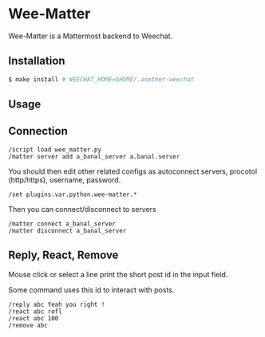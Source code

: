 # Wee-Matter

Wee-Matter is a Mattermost backend to Weechat.

## Installation

```bash
$ make install # WEECHAT_HOME=$HOME/.another-weechat
```

## Usage


## Connection

```
/script load wee_matter.py
/matter server add a_banal_server a.banal.server
```

You should then edit other related configs as autoconnect servers, procotol (http/https), username, password.

```
/set plugins.var.python.wee-matter.* 
```

Then you can connect/disconnect to servers

```
/matter connect a_banal_server
/matter disconnect a_banal_server
```

## Reply, React, Remove

Mouse click or select a line print the short post id in the input field.

Some command uses this id to interact with posts.

```
/reply abc Yeah you right !
/react abc rofl
/react abc 100
/remove abc
```
